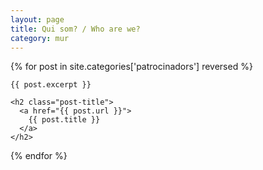 ```yaml
---
layout: page
title: Qui som? / Who are we?
category: mur
---
```


<div class="posts">
  {% for post in site.categories['patrocinadors'] reversed %}
  <div class="post">

    {{ post.excerpt }}
    
    <h2 class="post-title">
      <a href="{{ post.url }}">
        {{ post.title }}
      </a>
    </h2>

  </div>
  {% endfor %}
</div>
